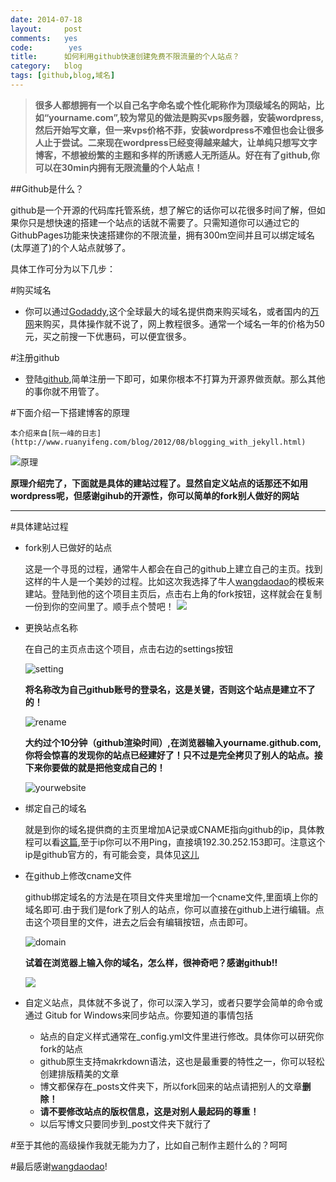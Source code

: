 ```yaml
---
date: 2014-07-18
layout:     post
comments:   yes
code:        yes
title:      如何利用github快速创建免费不限流量的个人站点？
category:   blog
tags: [github,blog,域名]
---
```

> **很多人都想拥有一个以自己名字命名或个性化昵称作为顶级域名的网站，比如“yourname.com”,较为常见的做法是购买vps服务器，安装wordpress,然后开始写文章，但一来vps价格不菲，安装wordpress不难但也会让很多人止于尝试。二来现在wordpress已经变得越来越大，让单纯只想写文字博客，不想被纷繁的主题和多样的所诱惑人无所适从。好在有了github,你可以在30min内拥有无限流量的个人站点！**

##Github是什么？

github是一个开源的代码库托管系统，想了解它的话你可以花很多时间了解，但如果你只是想快速的搭建一个站点的话就不需要了。只需知道你可以通过它的GithubPages功能来快速搭建你的不限流量，拥有300m空间并且可以绑定域名(太厚道了)的个人站点就够了。

具体工作可分为以下几步：

#购买域名

* 你可以通过[Godaddy](http://www.godaddy.com/),这个全球最大的域名提供商来购买域名，或者国内的[万网](http://www.net.cn/)来购买，具体操作就不说了，网上教程很多。通常一个域名一年的价格为50元，买之前搜一下优惠码，可以便宜很多。

#注册github

* 登陆[github](https://github.com),简单注册一下即可，如果你根本不打算为开源界做贡献。那么其他的事你就不用管了。

#下面介绍一下搭建博客的原理

`本介绍来自[阮一峰的日志](http://www.ruanyifeng.com/blog/2012/08/blogging_with_jekyll.html)`

![原理](http://media-clark.qiniudn.com/yuanli.png)

**原理介绍完了，下面就是具体的建站过程了。显然自定义站点的话那还不如用wordpress呢，但感谢gihub的开源性，你可以简单的fork别人做好的网站**

****
#具体建站过程

* fork别人已做好的站点

	这是一个寻觅的过程，通常牛人都会在自己的github上建立自己的主页。找到这样的牛人是一个美妙的过程。比如这次我选择了牛人[wangdaodao](https://github.com/wangdaodao/wangdaodao.github.com)的模板来建站。登陆到他的这个项目主页后，点击右上角的fork按钮，这样就会在复制一份到你的空间里了。顺手点个赞吧！
	![](http://media-clark.qiniudn.com/deephelper%20wangdaodao.github.com.png)
* 更换站点名称
	
	在自己的主页点击这个项目，点击右边的settings按钮
	
	![setting](http://media-clark.qiniudn.com/edit.png)
	
	**将名称改为自己github账号的登录名，这是关键，否则这个站点是建立不了的！**

	![rename](http://media-clark.qiniudn.com/rename.png)
	
	**大约过个10分钟（github渲染时间）,在浏览器输入yourname.github.com,你将会惊喜的发现你的站点已经建好了！只不过是完全拷贝了别人的站点。接下来你要做的就是把他变成自己的！**

	![yourwebsite](http://media-clark.qiniudn.com/website.png)

* 绑定自己的域名

	就是到你的域名提供商的主页里增加A记录或CNAME指向github的ip，具体教程可以看[这篇](http://jingyan.baidu.com/article/3c343ff70fb6e60d3779632f.html),至于ip你可以不用Ping，直接填192.30.252.153即可。注意这个ip是github官方的，有可能会变，具体见[这儿]()
* 在github上修改cname文件

	github绑定域名的方法是在项目文件夹里增加一个cname文件,里面填上你的域名即可.由于我们是fork了别人的站点，你可以直接在github上进行编辑。点击这个项目里的文件，进去之后会有编辑按钮，点击即可。

	![domain](http://media-clark.qiniudn.com/cname.png)
	
	**试着在浏览器上输入你的域名，怎么样，很神奇吧？感谢github!!**

	![](http://media-clark.qiniudn.com/blog_dengck.png)

* 自定义站点，具体就不多说了，你可以深入学习，或者只要学会简单的命令或通过 Gitub for Windows来同步站点。你要知道的事情包括
  
  - 站点的自定义样式通常在_config.yml文件里进行修改。具体你可以研究你fork的站点
  - github原生支持makrkdown语法，这也是最重要的特性之一，你可以轻松创建排版精美的文章
  - 博文都保存在_posts文件夹下，所以fork回来的站点请把别人的文章**删除！**
  - **请不要修改站点的版权信息，这是对别人最起码的尊重！**
  - 以后写博文只要同步到_post文件夹下就行了

#至于其他的高级操作我就无能为力了，比如自己制作主题什么的？呵呵

#最后感谢[wangdaodao](https://github.com/wangdaodao)!

